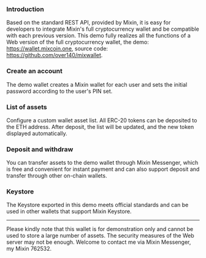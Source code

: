 ### Introduction
Based on the standard REST API, provided by Mixin, it is easy for developers to integrate Mixin's full cryptocurrency wallet and be compatible with each previous version. This demo fully realizes all the functions of a Web version of the full cryptocurrency wallet, the demo: https://wallet.mixcoin.one, source code: https://github.com/over140/mixwallet.

### Create an account
The demo wallet creates a Mixin wallet for each user and sets the initial password according to the user's PIN set.

### List of assets
Configure a custom wallet asset list. All ERC-20 tokens can be deposited to the ETH address. After deposit, the list will be updated, and the new token displayed automatically.

### Deposit and withdraw
You can transfer assets to the demo wallet through Mixin Messenger, which is free and convenient for instant payment and can also support deposit and transfer through other on-chain wallets.

### Keystore
The Keystore exported in this demo meets official standards and can be used in other wallets that support Mixin Keystore.

---
Please kindly note that this wallet is for demonstration only and cannot be used to store a large number of assets. The security measures of the Web server may not be enough. Welcome to contact me via Mixin Messenger, my Mixin 762532.